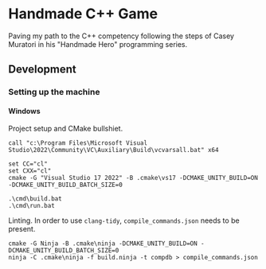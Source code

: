 # Handmade C++ Game

Paving my path to the C++ competency following the steps of Casey Muratori in his "Handmade Hero" programming series.

## Development

### Setting up the machine


#### Windows

Project setup and CMake bullshiet.

```
call "c:\Program Files\Microsoft Visual Studio\2022\Community\VC\Auxiliary\Build\vcvarsall.bat" x64

set CC="cl"
set CXX="cl"
cmake -G "Visual Studio 17 2022" -B .cmake\vs17 -DCMAKE_UNITY_BUILD=ON -DCMAKE_UNITY_BUILD_BATCH_SIZE=0

.\cmd\build.bat
.\cmd\run.bat
```

Linting. In order to use `clang-tidy`, `compile_commands.json` needs to be present.

```
cmake -G Ninja -B .cmake\ninja -DCMAKE_UNITY_BUILD=ON -DCMAKE_UNITY_BUILD_BATCH_SIZE=0
ninja -C .cmake\ninja -f build.ninja -t compdb > compile_commands.json
```
